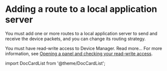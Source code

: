 # Adding a route to a local application server

You must add one or more routes to a local application server to send
and receive the device packets, and you can change its routing strategy.

You must have read-write access to Device Manager. Read more\... For
more information, see [Opening a panel and checking your read-write access](../../use-interface.md#opening-a-panel-and-checking-your-read-write-access).

import DocCardList from '@theme/DocCardList';

<DocCardList />

